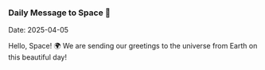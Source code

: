 ### Daily Message to Space 🌌
Date: 2025-04-05

Hello, Space! 🌍 We are sending our greetings to the universe from Earth on this beautiful day!
